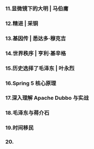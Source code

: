 ### 11.显微镜下的大明 | 马伯庸

### 12.精进 | 采铜 

### 13.基因传 | 悉达多·穆克吉

### 14.世界秩序 | 亨利·基辛格

### 15.历史选择了毛泽东 |  叶永烈

### 16.Spring 5 核心原理

### 17.深入理解 Apache Dubbo 与实战

### 18.毛泽东与蒋介石

### 19.时间移民

### 20.